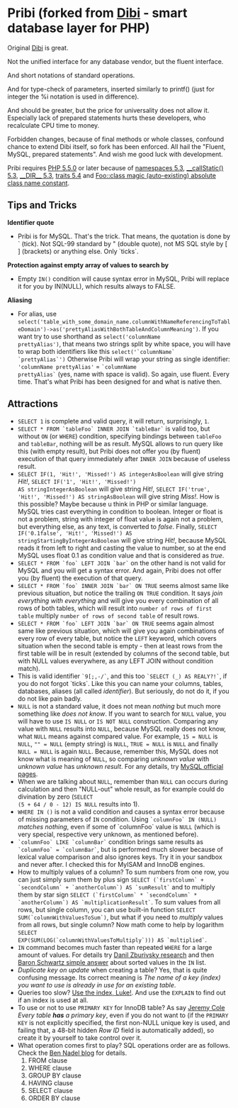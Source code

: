 Pribi (forked from [Dibi](http://dibiphp.com/cs/) - smart database layer for PHP)
=========================================================

Original [Dibi](http://dibiphp.com/cs/) is great.

Not the unified interface for any database vendor, but the fluent interface.

And short notations of standard operations.

And for type-check of parameters, inserted similarly to printf() (just for integer the %i notation is used in difference).

And should be greater, but the price for universality does not allow it.
Especially lack of prepared statements hurts these developers, who recalculate CPU time to money.

Forbidden changes, because of final methods or whole classes, confound chance to extend Dibi itself, so fork has been enforced.
All hail the "Fluent, MySQL, prepared statements". And wish me good luck with development.

Pribi requires [PHP 5.5.0](http://php.net/releases/5_5_0.php) or later because of [namespaces 5.3](http://php.net/manual/en/language.namespaces.php),
[\_\_callStatic() 5.3](http://www.php.net/manual/en/language.oop5.overloading.php#object.callstatic),
[\_\_DIR\_\_ 5.3](http://php.net/manual/en/language.constants.predefined.php),
[traits 5.4](http://php.net/traits)
and [Foo::class magic (auto-existing) absolute class name constant](http://cz1.php.net/oop5.basic#language.oop5.basic.class.class).

Tips and Tricks
---------------
**Identifier quote**
- Pribi is for MySQL. That's the trick. That means, the quotation is done by \` (tick).
	Not SQL-99 standard by " (double quote), not MS SQL style by \[ \] (brackets) or anything else. Only \`ticks\`.

**Protection against empty array of values to search by**
- Empty `IN()` condition will cause syntax error in MySQL, Pribi will replace it for you by IN(NULL), which results always to FALSE.

**Aliasing**
- For alias, use <code>select('table_with_some_domain_name.columnWithNameReferencingToTableDomain')->as('prettyAliasWithBothTableAndColumnMeaning')</code>.
	If you want try to use shorthand as <code>select('columnName prettyAlias')</code>, that means two strings split by white space, you will have to wrap both identifiers like this <code>select('\`columnName\` \`prettyAlias\`')</code>
	Otherwise Pribi will wrap your string as single identifier: <code>'columnName prettyAlias'</code> = <code>\`columnName prettyAlias\`</code> (yes, name with space is valid).
	So again, use fluent. Every time. That's what Pribi has been designed for and what is native then.

Attractions
-----------
* <code>SELECT 1</code> is complete and valid query, it will return, surprisingly, `1`.
* <code>SELECT * FROM \`tableFoo\` INNER JOIN \`tableBar\`</code> is valid too, but without `ON` (or `WHERE`) condition, specifying bindings between `tableFoo` and `tableBar`, nothing will be as result. MySQL allows to run query like this (with empty result), but Pribi does not offer you (by fluent) execution of that query immediately after `INNER JOIN` because of useless result.
* <code>SELECT IF(1, 'Hit!', 'Missed!') AS integerAsBoolean</code> will give string *Hit!*, <code>SELECT IF('1', 'Hit!', 'Missed!') AS stringIntegerAsBoolean</code> will give string *Hit!*, <code>SELECT IF('true', 'Hit!', 'Missed!') AS stringAsBoolean</code> will give string *Miss!*. How is this possible? Maybe because u think in PHP or similar language. MySQL tries cast everything in condition to boolean. Integer or float is not a problem, string with integer of float value is again not a problem, but everything else, as any text, is converted to *false*. Finally, <code>SELECT IF('0.1false', 'Hit!', 'Missed!') AS stringStartingByIntegerAsBoolean</code> will give string *Hit!*, because MySQL reads it from left to right and casting the value to number, so at the end MySQL uses float 0.1 as condition value and that is considered as *true*.
* <code>SELECT * FROM \`foo\` LEFT JOIN \`bar\`</code> on the other hand is not valid for MySQL and you will get a syntax error. And again, Pribi does not offer you (by fluent) the execution of that query.
* <code>SELECT * FROM \`foo\` INNER JOIN \`bar\` ON TRUE</code> seems almost same like previous situation, but notice the trailing `ON TRUE` condition. It says *join everything with everything* and will give you every combination of all rows of both tables, which will result into `number of rows of first table` multiply `number of rows of second table` of result rows.
* <code>SELECT * FROM \`foo\` LEFT JOIN \`bar\` ON TRUE</code> seems again almost same like previous situation, which will give you again combinations of every row of every table, but notice the `LEFT` keyword, which covers situation when the second table is empty - then at least rows from the first table will be in result (extended by columns of the second table, but with NULL values everywhere, as any LEFT JOIN without condition match).
* This is valid identifier <code>\`9[;,-/\`</code>, and this too <code>\`SELECT (*_*) AS REALY?!\`</code>, if you do not forgot \`ticks\`. Like this you can name your columns, tables, databases, aliases (all called *identifier*). But seriously, do not do it, if you do not like pain badly.
* `NULL` is not a standard value, it does not mean *nothing* but much more something like *does not know*. If you want to search for `NULL` value, you will have to use `IS NULL` or `IS NOT NULL` construction. Comparing any value with `NULL` results into `NULL`, because MySQL really does not know, what `NULL` means against compared value. For example, `15 = NULL` is `NULL`, `"" = NULL` (empty string) is `NULL`, `TRUE = NULL` is `NULL` and finally `NULL = NULL` is again `NULL`. Because, remember this, MySQL does not know what is meaning of `NULL`, so comparing *unknown value* with *unknown value* has *unknown result*. For any details, try [MySQL official pages](http://dev.mysql.com/doc/refman/5.0/en/working-with-null.html).
* When we are talking about `NULL`, remember than `NULL` can occurs during calculation and then "NULL-out" whole result, as for example could do divination by zero (<code>SELECT (5 + 64 / 0 - 12) IS NULL</code> results into 1).
* <code>WHERE IN ()</code> is not a valid condition and causes a syntax error because of missing parameters of `IN` condition. Using <code>\`columnFoo\` IN (NULL)</code> *matches nothing*, even if some of \`columnFoo\` value is `NULL` (which is very special, respective very unknown, as mentioned before).
* <code>\`columnFoo\` LIKE \`columnBar\`</code> condition brings same results as <code>\`columnFoo\` = \`columnBar\`</code>, but is performed much slower because of lexical value comparison and also ignores keys. Try it in your sandbox and never after. I checked this for MyISAM and InnoDB engines.
* How to multiply values of a column? To sum numbers from one row, you can just simply sum them by plus sign <code>SELECT (\`firstColumn\` + \`secondColumn\` + \`anotherColumn\`) AS \`sumResult\`</code> and to multiply them by star sign <code>SELECT (\`firstColumn\` * \`secondColumn\` * \`anotherColumn\`) AS \`multiplicationResult\`</code>. To sum values from all rows, but single column, you can use built-in function <code>SELECT SUM(\`columnWithValuesToSum\`)</code>, but what if you need to *multiply* values from all rows, but single column? Now math come to help by logarithm <code>SELECT EXP(SUM(LOG(\`columnWithValuesToMultiply\`))) AS \`multiplied\`</code>.
* `IN` command becomes much faster than repeated `WHERE` for a large amount of values. For details try [Danil Zburivsky research](http://www.pythian.com/blog/debugging-in-vs-or-performance-in-mysql/) and then [Baron Schwartz simple answer](http://lists.mysql.com/mysql/216945) about sorted values in the `IN` list.
* *Duplicate key on update* when creating a table? Yes, that is quite confusing message. Its correct meaning is *The name of a key (index) you want to use is already in use for an existing table*.
* Queries too slow? [Use the index, Luke!](http://use-the-index-luke.com/). And use the `EXPLAIN` to find out if an index is used at all.
* To use or not to use `PRIMARY KEY` for InnoDB table? As say [Jeremy Cole](http://blog.jcole.us/2013/01/07/the-physical-structure-of-innodb-index-pages/) *Every table __has__ a primary key*, even if you do not want to (if the `PRIMARY KEY` is not explicitly specified, the first non-NULL unique key is used, and failing that, a 48-bit hidden *Row ID* field is automatically added), so create it by yourself to take control over it.
* What operation comes first to play? SQL operations order are as follows. Check the [Ben Nadel blog](http://www.bennadel.com/blog/70-sql-query-order-of-operations.htm) for details.
	1. FROM clause
	2. WHERE clause
	3. GROUP BY clause
	4. HAVING clause
	5. SELECT clause
	6. ORDER BY clause
